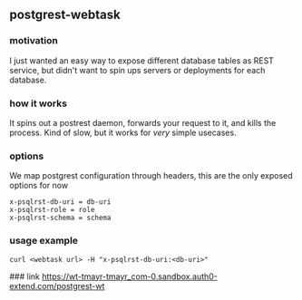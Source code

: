 ## postgrest-webtask

### motivation

I just wanted an easy way to expose different database tables as REST service, but didn't want to spin ups servers or deployments for each database.

### how it works

It spins out a postrest daemon, forwards your request to it, and kills the process. Kind of slow, but it works for _very_ simple usecases.

### options

We map postgrest configuration through headers, this are the only exposed options for now

```
x-psqlrst-db-uri = db-uri
x-psqlrst-role = role
x-psqlrst-schema = schema
```

### usage example

```
curl <webtask url> -H "x-psqlrst-db-uri:<db-uri>"
```

### link
https://wt-tmayr-tmayr_com-0.sandbox.auth0-extend.com/postgrest-wt
